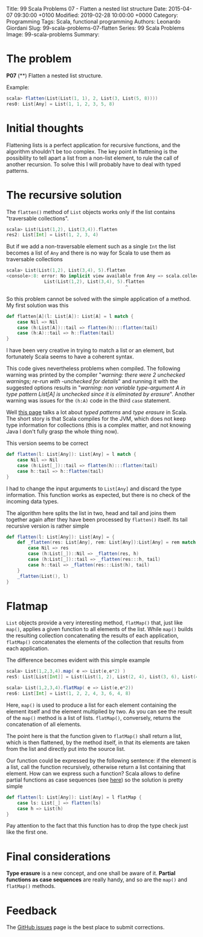 Title: 99 Scala Problems 07 - Flatten a nested list structure
Date: 2015-04-07 09:30:00 +0100
Modified: 2019-02-28 10:00:00 +0000
Category: Programming
Tags: Scala, functional programming
Authors: Leonardo Giordani
Slug: 99-scala-problems-07-flatten
Series: 99 Scala Problems
Image: 99-scala-problems
Summary: 

# The problem

**P07** (**) Flatten a nested list structure.

Example:

``` scala
scala> flatten(List(List(1, 1), 2, List(3, List(5, 8))))
res0: List[Any] = List(1, 1, 2, 3, 5, 8)
```

# Initial thoughts

Flattening lists is a perfect application for recursive functions, and the algorithm shouldn't be too complex. The key point in flattening is the possibility to tell apart a list from a non-list element, to rule the call of another recursion. To solve this I will probably have to deal with typed patterns.

# The recursive solution

The `flatten()` method of `List` objects works only if the list contains "traversable collections".

``` scala
scala> List(List(1,2), List(3,4)).flatten
res2: List[Int] = List(1, 2, 3, 4)
```

But if we add a non-traversable element such as a single `Int` the list becomes a list of `Any` and there is no way for Scala to use them as traversable collections

``` scala
scala> List(List(1,2), List(3,4), 5).flatten
<console>:8: error: No implicit view available from Any => scala.collection.TraversableOnce[B].
              List(List(1,2), List(3,4), 5).flatten
                                            ^
```

So this problem cannot be solved with the simple application of a method. My first solution was this

``` scala
def flatten[A](l: List[A]): List[A] = l match {
    case Nil => Nil
    case (h:List[A])::tail => flatten(h):::flatten(tail)
    case (h:A)::tail => h::flatten(tail)
}
```

I have been very creative in trying to match a list or an element, but fortunately Scala seems to have a coherent syntax.

This code gives nevertheless problems when compiled. The following warning was printed by the compiler "_warning: there were 2 unchecked warnings; re-run with -unchecked for details_" and running it with the suggested options results in "_warning: non variable type-argument A in type pattern List[A] is unchecked since it is eliminated by erasure_". Another warning was issues for the `(h:A)` code in the third `case` statement.

Well [this page](http://www.artima.com/pins1ed/case-classes-and-pattern-matching.html) talks a lot about _typed patterns_ and _type erasure_ in Scala. The short story is that Scala compiles for the JVM, which does not keep type information for collections (this is a complex matter, and not knowing Java I don't fully grasp the whole thing now).

This version seems to be correct

``` scala
def flatten(l: List[Any]): List[Any] = l match {
    case Nil => Nil
    case (h:List[_])::tail => flatten(h):::flatten(tail)
    case h::tail => h::flatten(tail)
}
```

I had to change the input arguments to `List[Any]` and discard the type information. This function works as expected, but there is no check of the incoming data types.

The algorithm here splits the list in two, head and tail and joins them together again after they have been processed by `flatten()` itself. Its tail recursive version is rather simple

``` scala
def flatten(l: List[Any]): List[Any] = {
    def _flatten(res: List[Any], rem: List[Any]):List[Any] = rem match {
        case Nil => res
        case (h:List[_])::Nil => _flatten(res, h)
        case (h:List[_])::tail => _flatten(res:::h, tail)
        case h::tail => _flatten(res:::List(h), tail)
    }
    _flatten(List(), l)
}
```

# Flatmap

`List` objects provide a very interesting method, `flatMap()` that, just like `map()`, applies a given function to all elements of the list. While `map()` builds the resulting collection concatenating the results of each application, `flatMap()` concatenates the elements of the collection that results from each application.

The difference becomes evident with this simple example

``` scala
scala> List(1,2,3,4).map( e => List(e,e*2) )
res5: List[List[Int]] = List(List(1, 2), List(2, 4), List(3, 6), List(4, 8))

scala> List(1,2,3,4).flatMap( e => List(e,e*2))
res6: List[Int] = List(1, 2, 2, 4, 3, 6, 4, 8)
```

Here, `map()` is used to produce a list for each element containing the element itself and the element multiplied by two. As you can see the result of the `map()` method is a list of lists. `flatMap()`, conversely, returns the concatenation of all elements.

The point here is that the function given to `flatMap()` shall return a list, which is then flattened, by the method itself, in that its elements are taken from the list and directly put into the source list.

Our function could be expressed by the following sentence: if the element is a list, call the function recursively, otherwise return a list containing that element. How can we express such a function? Scala allows to define partial functions as case sequences (see [here](http://www.artima.com/pins1ed/case-classes-and-pattern-matching.html)) so the solution is pretty simple

``` scala
def flatten(l: List[Any]): List[Any] = l flatMap {
    case ls: List[_] => flatten(ls)
    case h => List(h)
}
```

Pay attention to the fact that this function has to drop the type check just like the first one.

# Final considerations

**Type erasure** is a new concept, and one shall be aware of it. **Partial functions as case sequences** are really handy, and so are the `map()` and `flatMap()` methods.

# Feedback

The [GitHub issues](https://github.com/TheDigitalCatOnline/thedigitalcatonline.github.com/issues) page is the best place to submit corrections.

